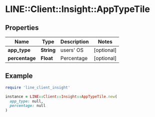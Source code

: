 # LINE::Client::Insight::AppTypeTile

## Properties

| Name | Type | Description | Notes |
| ---- | ---- | ----------- | ----- |
| **app_type** | **String** | users&#39; OS | [optional] |
| **percentage** | **Float** | Percentage | [optional] |

## Example

```ruby
require 'line_client_insight'

instance = LINE::Client::Insight::AppTypeTile.new(
  app_type: null,
  percentage: null
)
```


